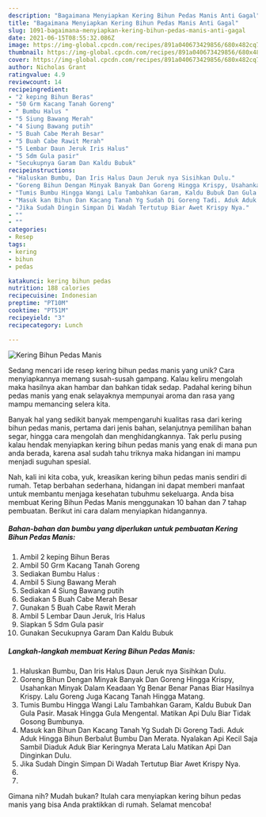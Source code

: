 ```yaml
---
description: "Bagaimana Menyiapkan Kering Bihun Pedas Manis Anti Gagal"
title: "Bagaimana Menyiapkan Kering Bihun Pedas Manis Anti Gagal"
slug: 1091-bagaimana-menyiapkan-kering-bihun-pedas-manis-anti-gagal
date: 2021-06-15T08:55:32.086Z
image: https://img-global.cpcdn.com/recipes/891a040673429856/680x482cq70/kering-bihun-pedas-manis-foto-resep-utama.jpg
thumbnail: https://img-global.cpcdn.com/recipes/891a040673429856/680x482cq70/kering-bihun-pedas-manis-foto-resep-utama.jpg
cover: https://img-global.cpcdn.com/recipes/891a040673429856/680x482cq70/kering-bihun-pedas-manis-foto-resep-utama.jpg
author: Nicholas Grant
ratingvalue: 4.9
reviewcount: 14
recipeingredient:
- "2 keping Bihun Beras"
- "50 Grm Kacang Tanah Goreng"
- " Bumbu Halus "
- "5 Siung Bawang Merah"
- "4 Siung Bawang putih"
- "5 Buah Cabe Merah Besar"
- "5 Buah Cabe Rawit Merah"
- "5 Lembar Daun Jeruk Iris Halus"
- "5 Sdm Gula pasir"
- "Secukupnya Garam Dan Kaldu Bubuk"
recipeinstructions:
- "Haluskan Bumbu, Dan Iris Halus Daun Jeruk nya Sisihkan Dulu."
- "Goreng Bihun Dengan Minyak Banyak Dan Goreng Hingga Krispy, Usahankan Minyak Dalam Keadaan Yg Benar Benar Panas Biar Hasilnya Krispy. Lalu Goreng Juga Kacang Tanah Hingga Matang."
- "Tumis Bumbu Hingga Wangi Lalu Tambahkan Garam, Kaldu Bubuk Dan Gula Pasir. Masak Hingga Gula Mengental. Matikan Api Dulu Biar Tidak Gosong Bumbunya."
- "Masuk kan Bihun Dan Kacang Tanah Yg Sudah Di Goreng Tadi. Aduk Aduk Hingga Bihun Berbalut Bumbu Dan Merata. Nyalakan Api Kecil Saja Sambil Diaduk Aduk Biar Keringnya Merata Lalu Matikan Api Dan Dinginkan Dulu."
- "Jika Sudah Dingin Simpan Di Wadah Tertutup Biar Awet Krispy Nya."
- ""
- ""
categories:
- Resep
tags:
- kering
- bihun
- pedas

katakunci: kering bihun pedas 
nutrition: 188 calories
recipecuisine: Indonesian
preptime: "PT10M"
cooktime: "PT51M"
recipeyield: "3"
recipecategory: Lunch

---
```



![Kering Bihun Pedas Manis](https://img-global.cpcdn.com/recipes/891a040673429856/680x482cq70/kering-bihun-pedas-manis-foto-resep-utama.jpg)

Sedang mencari ide resep kering bihun pedas manis yang unik? Cara menyiapkannya memang susah-susah gampang. Kalau keliru mengolah maka hasilnya akan hambar dan bahkan tidak sedap. Padahal kering bihun pedas manis yang enak selayaknya mempunyai aroma dan rasa yang mampu memancing selera kita.

Banyak hal yang sedikit banyak mempengaruhi kualitas rasa dari kering bihun pedas manis, pertama dari jenis bahan, selanjutnya pemilihan bahan segar, hingga cara mengolah dan menghidangkannya. Tak perlu pusing kalau hendak menyiapkan kering bihun pedas manis yang enak di mana pun anda berada, karena asal sudah tahu triknya maka hidangan ini mampu menjadi suguhan spesial.




Nah, kali ini kita coba, yuk, kreasikan kering bihun pedas manis sendiri di rumah. Tetap berbahan sederhana, hidangan ini dapat memberi manfaat untuk membantu menjaga kesehatan tubuhmu sekeluarga. Anda bisa membuat Kering Bihun Pedas Manis menggunakan 10 bahan dan 7 tahap pembuatan. Berikut ini cara dalam menyiapkan hidangannya.

<!--inarticleads1-->

##### Bahan-bahan dan bumbu yang diperlukan untuk pembuatan Kering Bihun Pedas Manis:

1. Ambil 2 keping Bihun Beras
1. Ambil 50 Grm Kacang Tanah Goreng
1. Sediakan  Bumbu Halus :
1. Ambil 5 Siung Bawang Merah
1. Sediakan 4 Siung Bawang putih
1. Sediakan 5 Buah Cabe Merah Besar
1. Gunakan 5 Buah Cabe Rawit Merah
1. Ambil 5 Lembar Daun Jeruk, Iris Halus
1. Siapkan 5 Sdm Gula pasir
1. Gunakan Secukupnya Garam Dan Kaldu Bubuk




<!--inarticleads2-->

##### Langkah-langkah membuat Kering Bihun Pedas Manis:

1. Haluskan Bumbu, Dan Iris Halus Daun Jeruk nya Sisihkan Dulu.
1. Goreng Bihun Dengan Minyak Banyak Dan Goreng Hingga Krispy, Usahankan Minyak Dalam Keadaan Yg Benar Benar Panas Biar Hasilnya Krispy. Lalu Goreng Juga Kacang Tanah Hingga Matang.
1. Tumis Bumbu Hingga Wangi Lalu Tambahkan Garam, Kaldu Bubuk Dan Gula Pasir. Masak Hingga Gula Mengental. Matikan Api Dulu Biar Tidak Gosong Bumbunya.
1. Masuk kan Bihun Dan Kacang Tanah Yg Sudah Di Goreng Tadi. Aduk Aduk Hingga Bihun Berbalut Bumbu Dan Merata. Nyalakan Api Kecil Saja Sambil Diaduk Aduk Biar Keringnya Merata Lalu Matikan Api Dan Dinginkan Dulu.
1. Jika Sudah Dingin Simpan Di Wadah Tertutup Biar Awet Krispy Nya.
1. 
1. 




Gimana nih? Mudah bukan? Itulah cara menyiapkan kering bihun pedas manis yang bisa Anda praktikkan di rumah. Selamat mencoba!
